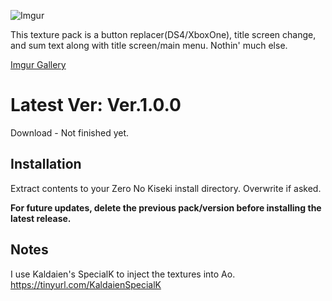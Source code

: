 ![Imgur](https://i.imgur.com/W8keYNg.png)

This texture pack is a button replacer(DS4/XboxOne), title screen change, and sum text along with title screen/main menu. Nothin' much else.

[Imgur Gallery](https://imgur.com/a/hIygu)

# Latest Ver: Ver.1.0.0

Download - Not finished yet.

## Installation

Extract contents to your Zero No Kiseki install directory. Overwrite if asked.

**For future updates, delete the previous pack/version before installing the latest release.**

## Notes

I use Kaldaien's SpecialK to inject the textures into Ao. https://tinyurl.com/KaldaienSpecialK
